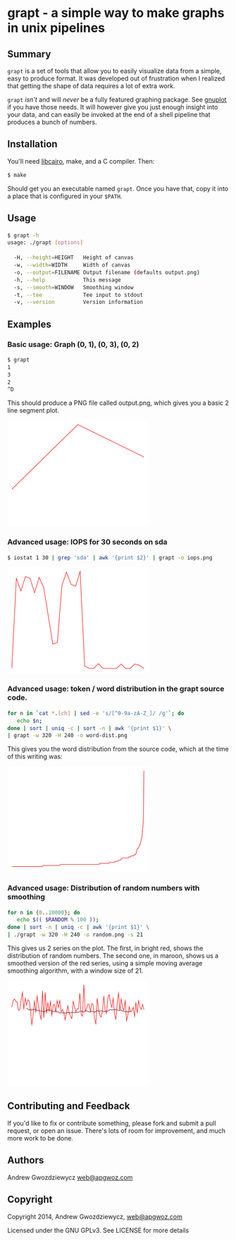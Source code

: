 # grapt - a simple way to make graphs in unix pipelines

## Summary

`grapt` is a set of tools that allow you to easily visualize data from a
simple, easy to produce format. It was developed out of frustration when
I realized that getting the shape of data requires a lot of extra work.

`grapt` *isn't* and will *never* be a fully featured graphing package. 
See [gnuplot](http://gnuplot.info) if you have those needs. It will
however give you just enough insight into your data, and can easily be
invoked at the end of a shell pipeline that produces a bunch of numbers.

## Installation

You'll need [libcairo](http://cairographics.org/), make, and a C compiler.
Then:

```bash
$ make
```

Should get you an executable named `grapt`. Once you have that, copy it
into a place that is configured in your `$PATH`.

## Usage

```bash
$ grapt -h
usage: ./grapt [options]

  -H, --height=HEIGHT   Height of canvas
  -w, --width=WIDTH     Width of canvas
  -o, --output=FILENAME Output filename (defaults output.png)
  -h, --help            This message
  -s, --smooth=WINDOW   Smoothing window
  -t, --tee             Tee input to stdout
  -v, --version         Version information
```

## Examples

### Basic usage: Graph (0, 1), (0, 3), (0, 2)

```bash
$ grapt
1
3
2
^D
```

This should produce a PNG file called output.png, which gives you a basic
2 line segment plot.

![Basic Example](https://raw.githubusercontent.com/apg/grapt/master/examples/basic-usage.png)

### Advanced usage: IOPS for 30 seconds on sda

```bash
$ iostat 1 30 | grep 'sda' | awk '{print $2}' | grapt -o iops.png
```

![30 Second IOPS](https://raw.githubusercontent.com/apg/grapt/master/examples/iops.png)

### Advanced usage: token / word distribution in the grapt source code.

```bash
for n in `cat *.[ch] | sed -e 's/[^0-9a-zA-Z_]/ /g'`; do 
   echo $n; 
done | sort | uniq -c | sort -n | awk '{print $1}' \
| grapt -w 320 -H 240 -o word-dist.png
```

This gives you the word distribution from the source code, which at
the time of this writing was:

![Source code word distribution](https://raw.githubusercontent.com/apg/grapt/master/examples/word-dist.png)

### Advanced usage: Distribution of random numbers with smoothing

```bash
for n in {0..10000}; do 
   echo $(( $RANDOM % 100 )); 
done | sort -n | uniq -c | awk '{print $1}' \
| ./grapt -w 320 -H 240 -o random.png -s 21
```

This gives us 2 series on the plot. The first, in bright red, shows
the distribution of random numbers. The second one, in maroon, shows
us a smoothed version of the red series, using a simple moving average
smoothing algorithm, with a window size of 21. 

![Random Number Distribution](https://raw.githubusercontent.com/apg/grapt/mean-smoother/examples/random-dist-smoothed.png)

## Contributing and Feedback

If you'd like to fix or contribute something, please fork and submit a pull
request, or open an issue. There's lots of room for improvement, and much
more work to be done.

## Authors

Andrew Gwozdziewycz <web@apgwoz.com>

## Copyright

Copyright 2014, Andrew Gwozdziewycz, <web@apgwoz.com>

Licensed under the GNU GPLv3. See LICENSE for more details
